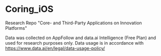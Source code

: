 # Coring_iOS
Research Repo "Core- and Third-Party Applications on Innovation Platforms" 


Data was collected on AppFollow and data.ai Intelligence (Free Plan) and used for research purposes only.
Data usage is in accordance with https://www.data.ai/en/legal/data-usage-policy/
